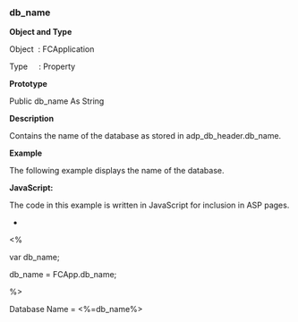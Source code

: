### db_name

**Object and Type**

Object  : FCApplication

Type     : Property

**Prototype**

Public db_name As String

**Description**

Contains the name of the database as stored in adp_db_header.db_name.

**Example**

The following example displays the name of the database.

**JavaScript:**

The code in this example is written in JavaScript for inclusion in ASP pages.

-

<%

var db_name;

db_name = FCApp.db_name;

%>

Database Name = <%=db_name%>